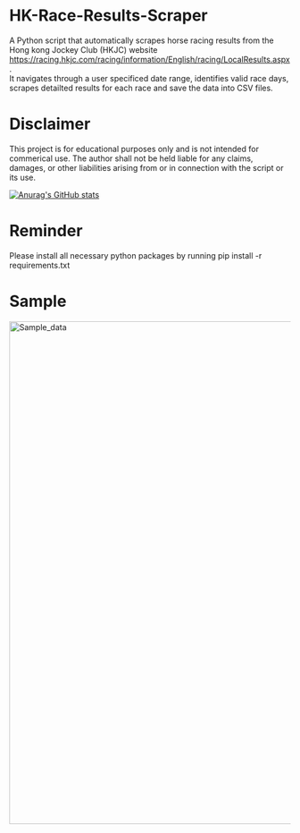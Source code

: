 # HK-Race-Results-Scraper
A Python script that automatically scrapes horse racing results from the Hong kong Jockey Club (HKJC) website 
<br><a>https://racing.hkjc.com/racing/information/English/racing/LocalResults.aspx</a>.</br> It navigates through a user specificed date range, identifies valid race days, scrapes detailted results for each race and save the data into CSV files.

# Disclaimer
This project is for educational purposes only and is not intended for commerical use. The author shall not be held liable for any claims, damages, or other liabilities arising from or in connection with the script or its use. 

[![Anurag's GitHub stats](https://github-readme-stats.vercel.app/api?username=harrymings)](https://github.com/anuraghazra/github-readme-stats)

# Reminder
Please install all necessary python packages by running
pip install -r requirements.txt

# Sample 
<img width="2373" height="899" alt="Sample_data" src="https://github.com/user-attachments/assets/b920b0a8-51de-4ea9-86d5-89350dded08c" />

